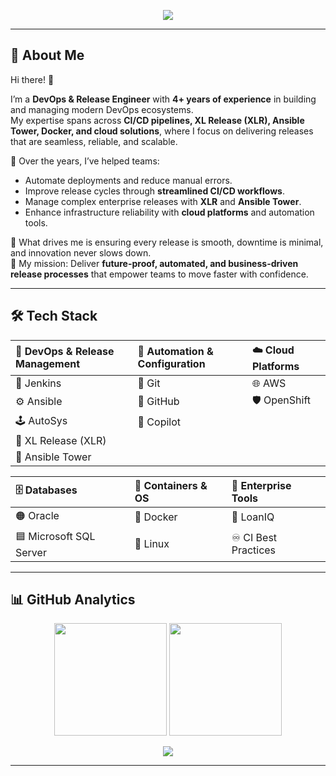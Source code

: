 <p align="center">
  <img src="https://capsule-render.vercel.app/api?type=waving&height=180&color=0:00F7FF,100:4B0082&text=Meraj%20Pathan&fontSize=48&fontColor=ffffff&fontAlignY=35" />
</p>

---

## 🌌 About Me  

Hi there! 👋  

I’m a **DevOps & Release Engineer** with **4+ years of experience** in building and managing modern DevOps ecosystems.  
My expertise spans across **CI/CD pipelines, XL Release (XLR), Ansible Tower, Docker, and cloud solutions**, where I focus on delivering releases that are seamless, reliable, and scalable.  

🔧 Over the years, I’ve helped teams:  
- Automate deployments and reduce manual errors.  
- Improve release cycles through **streamlined CI/CD workflows**.  
- Manage complex enterprise releases with **XLR** and **Ansible Tower**.  
- Enhance infrastructure reliability with **cloud platforms** and automation tools.  

🚀 What drives me is ensuring every release is smooth, downtime is minimal, and innovation never slows down.  
🎯 My mission: Deliver **future-proof, automated, and business-driven release processes** that empower teams to move faster with confidence.  


---

## 🛠️ Tech Stack

| 🚀 DevOps & Release Management      | 🤖 Automation & Configuration     | ☁️ Cloud Platforms         |
|:-----------------------------------|:----------------------------------|:--------------------------|
| 🧩 Jenkins                         | 🔗 Git                            | 🌐 AWS                    |
| ⚙️ Ansible                         | 🐙 GitHub                         | 🛡️ OpenShift              |
| 🕹️ AutoSys                         | 🤖 Copilot                        |                           |
| 🏁 XL Release (XLR)                |                                   |                           |
| 🗼 Ansible Tower                   |                                   |                           |

| 🗄️ Databases                       | 🐳 Containers & OS                | 🏢 Enterprise Tools        |
|:-----------------------------------|:----------------------------------|:--------------------------|
| 🟠 Oracle                          | 🐳 Docker                         | 🏦 LoanIQ                 |
| 🟦 Microsoft SQL Server            | 🐧 Linux                          | ♾️ CI Best Practices       |


---

## 📊 GitHub Analytics

<p align="center">
  <img src="https://github-readme-stats.vercel.app/api?username=merajpathanAK&show_icons=true&theme=tokyonight&hide_border=true&bg_color=0D1117&border_radius=15&count_private=true" height="180" />
  <img src="https://github-readme-streak-stats.herokuapp.com?user=merajpathanAK&theme=tokyonight&hide_border=true&background=0D1117&border_radius=15" height="180" />
</p>

<p align="center">
  <img src="https://github-readme-activity-graph.vercel.app/graph?username=merajpathanAK&theme=react-dark&hide_border=true&bg_color=0D1117&radius=15" />
</p>


---





